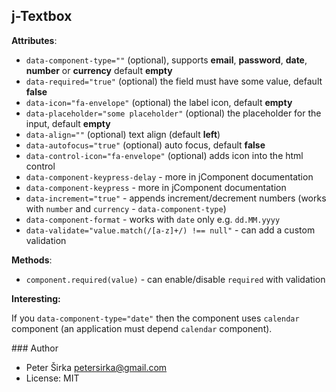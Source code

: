 ## j-Textbox

__Attributes__:

- `data-component-type=""` (optional), supports __email__, __password__, __date__, __number__ or __currency__ default __empty__
- `data-required="true"` (optional) the field must have some value, default __false__
- `data-icon="fa-envelope"` (optional) the label icon, default __empty__
- `data-placeholder="some placeholder"` (optional) the placeholder for the input, default __empty__
- `data-align=""` (optional) text align (default __left__)
- `data-autofocus="true"` (optional) auto focus, default __false__
- `data-control-icon="fa-envelope"` (optional) adds icon into the html control
- `data-component-keypress-delay` - more in jComponent documentation
- `data-component-keypress` - more in jComponent documentation
- `data-increment="true"` - appends increment/decrement numbers (works with `number` and `currency` - `data-component-type`)
- `data-component-format` - works with `date` only e.g. `dd.MM.yyyy`
- `data-validate="value.match(/[a-z]+/) !== null"` - can add a custom validation

__Methods__:
- `component.required(value)` - can enable/disable `required` with validation

__Interesting:__

If you `data-component-type="date"` then the component uses `calendar` component (an application must depend `calendar` component).

### Author

- Peter Širka <petersirka@gmail.com>
- License: MIT